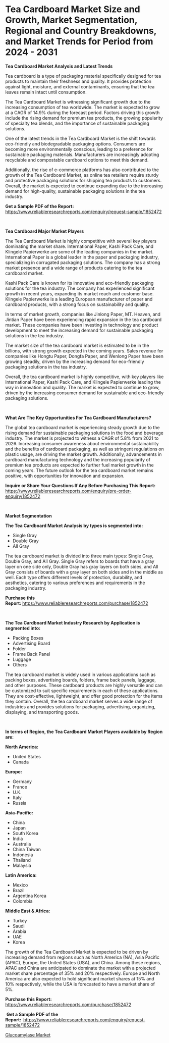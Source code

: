 <p><h1>Tea Cardboard Market Size and Growth, Market Segmentation, Regional and Country Breakdowns, and Market Trends for Period from 2024 -  2031</h1></p><p><strong>Tea Cardboard Market Analysis and Latest Trends</strong></p>
<p><p>Tea cardboard is a type of packaging material specifically designed for tea products to maintain their freshness and quality. It provides protection against light, moisture, and external contaminants, ensuring that the tea leaves remain intact until consumption.</p><p>The Tea Cardboard Market is witnessing significant growth due to the increasing consumption of tea worldwide. The market is expected to grow at a CAGR of 14.9% during the forecast period. Factors driving this growth include the rising demand for premium tea products, the growing popularity of specialty tea blends, and the importance of sustainable packaging solutions.</p><p>One of the latest trends in the Tea Cardboard Market is the shift towards eco-friendly and biodegradable packaging options. Consumers are becoming more environmentally conscious, leading to a preference for sustainable packaging materials. Manufacturers are increasingly adopting recyclable and compostable cardboard options to meet this demand.</p><p>Additionally, the rise of e-commerce platforms has also contributed to the growth of the Tea Cardboard Market, as online tea retailers require sturdy and protective packaging solutions for shipping tea products to customers. Overall, the market is expected to continue expanding due to the increasing demand for high-quality, sustainable packaging solutions in the tea industry.</p></p>
<p><strong>Get a Sample PDF of the Report:&nbsp;</strong> <a href="https://www.reliableresearchreports.com/enquiry/request-sample/1852472">https://www.reliableresearchreports.com/enquiry/request-sample/1852472</a></p>
<p>&nbsp;</p>
<p><strong>Tea Cardboard Major Market Players</strong></p>
<p><p>The Tea Cardboard Market is highly competitive with several key players dominating the market share. International Paper, Kashi Pack Care, and Klingele Papierwerke are some of the leading companies in the market. International Paper is a global leader in the paper and packaging industry, specializing in corrugated packaging solutions. The company has a strong market presence and a wide range of products catering to the tea cardboard market.</p><p>Kashi Pack Care is known for its innovative and eco-friendly packaging solutions for the tea industry. The company has experienced significant growth in recent years, expanding its market reach and customer base. Klingele Papierwerke is a leading European manufacturer of paper and cardboard products, with a strong focus on sustainability and quality.</p><p>In terms of market growth, companies like Jinlong Paper, MT. Heaven, and Jintian Paper have been experiencing rapid expansion in the tea cardboard market. These companies have been investing in technology and product development to meet the increasing demand for sustainable packaging solutions in the tea industry.</p><p>The market size of the tea cardboard market is estimated to be in the billions, with strong growth expected in the coming years. Sales revenue for companies like Hongtu Paper, Dongfa Paper, and Wenlong Paper have been growing steadily, driven by the increasing demand for eco-friendly packaging solutions in the tea industry.</p><p>Overall, the tea cardboard market is highly competitive, with key players like International Paper, Kashi Pack Care, and Klingele Papierwerke leading the way in innovation and quality. The market is expected to continue to grow, driven by the increasing consumer demand for sustainable and eco-friendly packaging solutions.</p></p>
<p>&nbsp;</p>
<p><strong>What Are The Key Opportunities For Tea Cardboard Manufacturers?</strong></p>
<p><p>The global tea cardboard market is experiencing steady growth due to the rising demand for sustainable packaging solutions in the food and beverage industry. The market is projected to witness a CAGR of 5.8% from 2021 to 2026. Increasing consumer awareness about environmental sustainability and the benefits of cardboard packaging, as well as stringent regulations on plastic usage, are driving the market growth. Additionally, advancements in cardboard manufacturing technology and the increasing popularity of premium tea products are expected to further fuel market growth in the coming years. The future outlook for the tea cardboard market remains positive, with opportunities for innovation and expansion.</p></p>
<p><strong>Inquire or Share Your Questions If Any Before Purchasing This Report:</strong> <a href="https://www.reliableresearchreports.com/enquiry/pre-order-enquiry/1852472">https://www.reliableresearchreports.com/enquiry/pre-order-enquiry/1852472</a></p>
<p>&nbsp;</p>
<p><strong>Market Segmentation</strong></p>
<p><strong>The Tea Cardboard Market Analysis by types is segmented into:</strong></p>
<p><ul><li>Single Gray</li><li>Double Gray</li><li>All Gray</li></ul></p>
<p><p>The tea cardboard market is divided into three main types: Single Gray, Double Gray, and All Gray. Single Gray refers to boards that have a gray layer on one side only, Double Gray has gray layers on both sides, and All Gray consists of boards with a gray layer on both sides and in the middle as well. Each type offers different levels of protection, durability, and aesthetics, catering to various preferences and requirements in the packaging industry.</p></p>
<p><strong>Purchase this Report:&nbsp;</strong><a href="https://www.reliableresearchreports.com/purchase/1852472">https://www.reliableresearchreports.com/purchase/1852472</a></p>
<p>&nbsp;</p>
<p><strong>The Tea Cardboard Market Industry Research by Application is segmented into:</strong></p>
<p><ul><li>Packing Boxes</li><li>Advertising Board</li><li>Folder</li><li>Frame Back Panel</li><li>Luggage</li><li>Others</li></ul></p>
<p><p>The tea cardboard market is widely used in various applications such as packing boxes, advertising boards, folders, frame back panels, luggage, and other purposes. These cardboard products are highly versatile and can be customized to suit specific requirements in each of these applications. They are cost-effective, lightweight, and offer good protection for the items they contain. Overall, the tea cardboard market serves a wide range of industries and provides solutions for packaging, advertising, organizing, displaying, and transporting goods.</p></p>
<p>&nbsp;</p>
<p><strong>In terms of Region, the Tea Cardboard Market Players available by Region are:</strong></p>
<p>
    <p> <strong> North America: </strong>
        <ul>
            <li>United States</li>
            <li>Canada</li>
        </ul>
        </p> 
    <p> <strong> Europe: </strong>
        <ul>
            <li>Germany</li>
            <li>France</li>
            <li>U.K.</li>
            <li>Italy</li>
            <li>Russia</li>
        </ul>
        </p> 
    <p> <strong> Asia-Pacific: </strong>
        <ul>
            <li>China</li>
            <li>Japan</li>
            <li>South Korea</li>
            <li>India</li>
            <li>Australia</li>
            <li>China Taiwan</li>
            <li>Indonesia</li>
            <li>Thailand</li>
            <li>Malaysia</li>
        </ul>
        </p> 
    <p> <strong> Latin America: </strong>
        <ul>
            <li>Mexico</li>
            <li>Brazil</li>
            <li>Argentina Korea</li>
            <li>Colombia</li>
        </ul>
        </p> 
    <p> <strong> Middle East & Africa: </strong>
        <ul>
            <li>Turkey</li>
            <li>Saudi</li>
            <li>Arabia</li>
            <li>UAE</li>
            <li>Korea</li>
        </ul>
    </p>
    </p>
<p><p>The growth of the Tea Cardboard Market is expected to be driven by increasing demand from regions such as North America (NA), Asia Pacific (APAC), Europe, the United States (USA), and China. Among these regions, APAC and China are anticipated to dominate the market with a projected market share percentage of 35% and 20% respectively. Europe and North America are also expected to hold significant market shares at 15% and 10% respectively, while the USA is forecasted to have a market share of 5%.</p></p>
<p><strong>Purchase this Report: </strong><a href="https://www.reliableresearchreports.com/purchase/1852472">https://www.reliableresearchreports.com/purchase/1852472</a></p>
<p>&nbsp;<strong>Get a Sample PDF of the Report:&nbsp;&nbsp;</strong><a href="https://www.reliableresearchreports.com/enquiry/request-sample/1852472">https://www.reliableresearchreports.com/enquiry/request-sample/1852472</a></p>
<p><strong></strong></p>
<p><p><a href="https://adventurous-uranium-ef9.notion.site/Glucoamylase-Market-Research-Report-Provides-thorough-Industry-Overview-which-offers-an-In-Depth-An-f87dff9280bf43eca35ff1aa4b636d52">Glucoamylase Market</a></p></p>